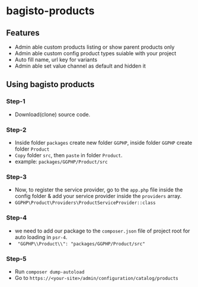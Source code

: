 # bagisto-products
## Features
- Admin able custom products listing or show parent products only
- Admin able custom config product types suiable with your project
- Auto fill name, url key for variants
- Admin able set value channel as default and hidden it 

## Using bagisto products

### Step-1
- Download(clone) source code.
### Step-2
- Inside folder `packages` create new folder `GGPHP`, inside folder `GGPHP` create folder `Product`
- `Copy` folder `src`, then `paste` in folder `Product`.
- example: `packages/GGPHP/Product/src`
### Step-3
- Now, to register the service provider, go to the `app.php` file inside the config folder & add your service provider inside the `providers` array.
- `GGPHP\Product\Providers\ProductServiceProvider::class`
### Step-4
- we need to add our package to the `composer.json` file of project root for auto loading in `psr-4`.
- ` "GGPHP\\Product\\": "packages/GGPHP/Product/src"`
### Step-5
- Run `composer dump-autoload`
- Go to `https://<your-site>/admin/configuration/catalog/products`
